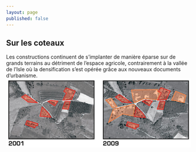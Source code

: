 ```yaml
---
layout: page
published: false
---
```


## Sur les coteaux
Les constructions continuent de s’implanter de manière éparse sur de grands terrains au détriment de l’espace agricole, contrairement à la vallée de l’Isle où la densification s’est opérée grâce aux nouveaux documents d’urbanisme.
![](data/images/1/histoire/1_histoire_POP6.jpg)
